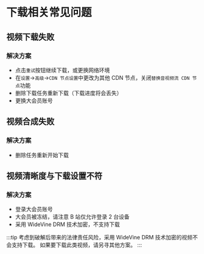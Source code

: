 # 下载相关常见问题
## 视频下载失败
### 解决方案
* 点击`重试`按钮继续下载，或更换网络环境
* 在`设置`->`高级`->`CDN 节点设置`中更改为其他 CDN 节点，关闭`替换音视频流 CDN 节点`功能
* 删除下载任务重新下载（下载进度将会丢失）
* 更换大会员账号

## 视频合成失败
### 解决方案
* 删除任务重新开始下载

## 视频清晰度与下载设置不符
### 解决方案
* 登录大会员账号
* 大会员被冻结，请注意 B 站仅允许登录 2 台设备
* 采用 WideVine DRM 技术加密，不支持下载

:::tip
考虑到破解后带来的法律责任风险，采用 WideVine DRM 技术加密的视频不会支持下载。
如果要下载此类视频，请另寻其他方案。
:::